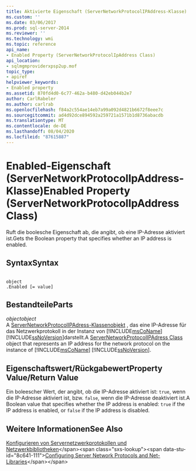 ```yaml
---
title: Aktivierte Eigenschaft (ServerNetworkProtocolIPAddress-Klasse) | Microsoft-Dokumentation
ms.custom: ''
ms.date: 03/06/2017
ms.prod: sql-server-2014
ms.reviewer: ''
ms.technology: wmi
ms.topic: reference
api_name:
- Enabled Property (ServerNetworkProtocolIpAddress Class)
api_location:
- sqlmgmproviderxpsp2up.mof
topic_type:
- apiref
helpviewer_keywords:
- Enabled property
ms.assetid: 870fd4d0-6c77-462a-b480-d42eb044b2e7
author: CarlRabeler
ms.author: carlrab
ms.openlocfilehash: f84a2c554ae14eb7a99a092d4821b6672f8eee7c
ms.sourcegitcommit: ad4d92dce894592a259721a1571b1d8736abacdb
ms.translationtype: MT
ms.contentlocale: de-DE
ms.lasthandoff: 08/04/2020
ms.locfileid: "87615887"
---
```

# <a name="enabled-property-servernetworkprotocolipaddress-class"></a><span data-ttu-id="8c641-102">Enabled-Eigenschaft (ServerNetworkProtocolIpAddress-Klasse)</span><span class="sxs-lookup"><span data-stu-id="8c641-102">Enabled Property (ServerNetworkProtocolIpAddress Class)</span></span>
  <span data-ttu-id="8c641-103">Ruft die boolesche Eigenschaft ab, die angibt, ob eine IP-Adresse aktiviert ist.</span><span class="sxs-lookup"><span data-stu-id="8c641-103">Gets the Boolean property that specifies whether an IP address is enabled.</span></span>  
  
## <a name="syntax"></a><span data-ttu-id="8c641-104">Syntax</span><span class="sxs-lookup"><span data-stu-id="8c641-104">Syntax</span></span>  
  
```  
  
object  
.Enabled [= value]  
```  
  
## <a name="parts"></a><span data-ttu-id="8c641-105">Bestandteile</span><span class="sxs-lookup"><span data-stu-id="8c641-105">Parts</span></span>  
 <span data-ttu-id="8c641-106">*object*</span><span class="sxs-lookup"><span data-stu-id="8c641-106">*object*</span></span>  
 <span data-ttu-id="8c641-107">A [ServerNetworkProtocolIPAdress-Klassenobjekt](servernetworkprotocolipaddress-class.md) , das eine IP-Adresse für das Netzwerkprotokoll in der Instanz von [!INCLUDE[msCoName](../../../includes/msconame-md.md)] [!INCLUDE[ssNoVersion](../../../includes/ssnoversion-md.md)]darstellt.</span><span class="sxs-lookup"><span data-stu-id="8c641-107">A [ServerNetworkProtocolIPAdress Class](servernetworkprotocolipaddress-class.md) object that represents an IP address for the network protocol on the instance of [!INCLUDE[msCoName](../../../includes/msconame-md.md)] [!INCLUDE[ssNoVersion](../../../includes/ssnoversion-md.md)].</span></span>  
  
## <a name="property-valuereturn-value"></a><span data-ttu-id="8c641-108">Eigenschaftswert/Rückgabewert</span><span class="sxs-lookup"><span data-stu-id="8c641-108">Property Value/Return Value</span></span>  
 <span data-ttu-id="8c641-109">Ein boleescher Wert, der angibt, ob die IP-Adresse aktiviert ist: `true`, wenn die IP-Adresse aktiviert ist, bzw. `false`, wenn die IP-Adresse deaktiviert ist.</span><span class="sxs-lookup"><span data-stu-id="8c641-109">A Boolean value that specifies whether the IP address is enabled: `true` if the IP address is enabled, or `false` if the IP address is disabled.</span></span>  
  
## <a name="see-also"></a><span data-ttu-id="8c641-110">Weitere Informationen</span><span class="sxs-lookup"><span data-stu-id="8c641-110">See Also</span></span>  
 <span data-ttu-id="8c641-111">[Konfigurieren von Servernetzwerkprotokollen und Netzwerkbibliotheken](https://msdn.microsoft.com/library/ms177485\(v=sql.100\).aspx)</span><span class="sxs-lookup"><span data-stu-id="8c641-111">[Configuring Server Network Protocols and Net-Libraries](https://msdn.microsoft.com/library/ms177485\(v=sql.100\).aspx)</span></span>  
  
  
